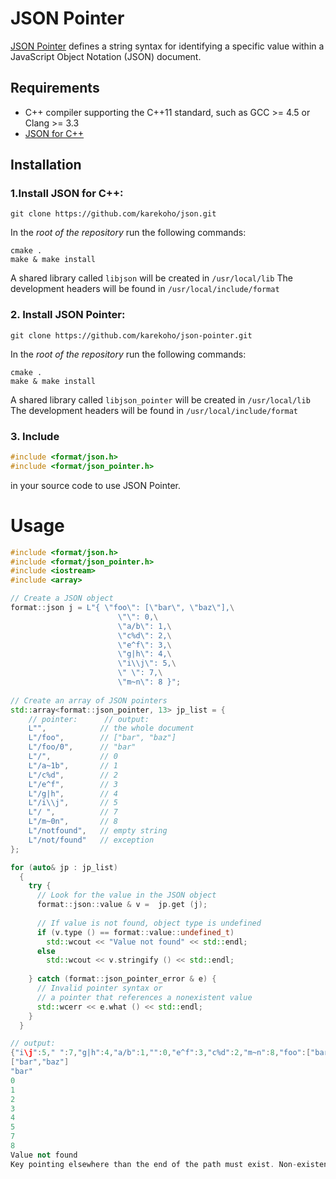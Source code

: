 # JSON Pointer
[JSON Pointer](https://tools.ietf.org/html/rfc6901) defines a string syntax for identifying a specific value
within a JavaScript Object Notation (JSON) document.
## Requirements
- C++ compiler supporting the C++11 standard, such as GCC >= 4.5 or Clang >= 3.3
- [JSON for C++](https://github.com/karekoho/json-pointer)
## Installation
### 1.Install JSON for C++:
```
git clone https://github.com/karekoho/json.git
```
In the _root of the repository_ run the following commands:
```
cmake . 
make & make install
```
A shared library called `libjson` will be created in `/usr/local/lib`
The development headers will be found in `/usr/local/include/format`
### 2. Install JSON Pointer:
```
git clone https://github.com/karekoho/json-pointer.git
```
In the _root of the repository_ run the following commands:
```
cmake . 
make & make install
```
A shared library called `libjson_pointer` will be created in `/usr/local/lib`
The development headers will be found in `/usr/local/include/format`
### 3. Include 
```c++
#include <format/json.h>
#include <format/json_pointer.h>
```
in your source code to use JSON Pointer.
# Usage
```c++
#include <format/json.h>
#include <format/json_pointer.h>
#include <iostream>
#include <array>

// Create a JSON object
format::json j = L"{ \"foo\": [\"bar\", \"baz\"],\
                        \"\": 0,\
                        \"a/b\": 1,\
                        \"c%d\": 2,\
                        \"e^f\": 3,\
                        \"g|h\": 4,\
                        \"i\\j\": 5,\
                        \" \": 7,\
                        \"m~n\": 8 }";
                        
// Create an array of JSON pointers
std::array<format::json_pointer, 13> jp_list = {
    // pointer:      // output:
    L"",            // the whole document
    L"/foo",        // ["bar", "baz"]
    L"/foo/0",      // "bar"
    L"/",           // 0
    L"/a~1b",       // 1
    L"/c%d",        // 2
    L"/e^f",        // 3
    L"/g|h",        // 4
    L"/i\\j",       // 5
    L"/ ",          // 7
    L"/m~0n",       // 8
    L"/notfound",   // empty string
    L"/not/found"   // exception
};

for (auto& jp : jp_list)
  {
    try {
      // Look for the value in the JSON object
      format::json::value & v =  jp.get (j);
      
      // If value is not found, object type is undefined
      if (v.type () == format::value::undefined_t)
        std::wcout << "Value not found" << std::endl;
      else
        std::wcout << v.stringify () << std::endl;
        
    } catch (format::json_pointer_error & e) {
      // Invalid pointer syntax or
      // a pointer that references a nonexistent value
      std::wcerr << e.what () << std::endl;
    }
  }

// output:
{"i\j":5," ":7,"g|h":4,"a/b":1,"":0,"e^f":3,"c%d":2,"m~n":8,"foo":["bar","baz"]}
["bar","baz"]
"bar"
0
1
2
3
4
5
7
8
Value not found
Key pointing elsewhere than the end of the path must exist. Non-existent key is preceding 'found'
```
